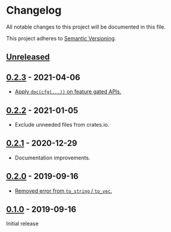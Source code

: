 # Changelog

All notable changes to this project will be documented in this file.

This project adheres to [Semantic Versioning](https://semver.org).

<!--
Note: In this file, do not use the hard wrap in the middle of a sentence for compatibility with GitHub comment style markdown rendering.
-->

## [Unreleased]

## [0.2.3] - 2021-04-06

- [Apply `doc(cfg(...))` on feature gated APIs.](https://github.com/taiki-e/syn-serde/pull/20)

## [0.2.2] - 2021-01-05

- Exclude unneeded files from crates.io.

## [0.2.1] - 2020-12-29

- Documentation improvements.

## [0.2.0] - 2019-09-16

- [Removed error from `to_string` / `to_vec`.](https://github.com/taiki-e/syn-serde/commit/e9492636eb7d58565fc415e55fd824b06b37f3d3)

## [0.1.0] - 2019-09-16

Initial release

[Unreleased]: https://github.com/taiki-e/syn-serde/compare/v0.2.3...HEAD
[0.2.3]: https://github.com/taiki-e/syn-serde/compare/v0.2.2...v0.2.3
[0.2.2]: https://github.com/taiki-e/syn-serde/compare/v0.2.1...v0.2.2
[0.2.1]: https://github.com/taiki-e/syn-serde/compare/v0.2.0...v0.2.1
[0.2.0]: https://github.com/taiki-e/syn-serde/compare/v0.1.0...v0.2.0
[0.1.0]: https://github.com/taiki-e/syn-serde/releases/tag/v0.1.0
